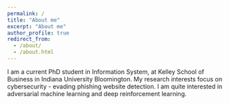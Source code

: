 ```yaml
---
permalink: /
title: "About me"
excerpt: "About me"
author_profile: true
redirect_from: 
  - /about/
  - /about.html
---
```

I am a current PhD student in Information System, at Kelley School of Business in Indiana University Bloomington. My research interests focus on cybersecurity - evading phishing website detection. I am quite interested in adversarial machine learning and deep reinforcement learning. 
